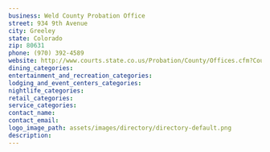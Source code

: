 ```yaml
---
business: Weld County Probation Office
street: 934 9th Avenue
city: Greeley
state: Colorado
zip: 80631
phone: (970) 392-4589
website: http://www.courts.state.co.us/Probation/County/Offices.cfm?County_ID=61
dining_categories: 
entertainment_and_recreation_categories: 
lodging_and_event_centers_categories: 
nightlife_categories: 
retail_categories: 
service_categories: 
contact_name: 
contact_email: 
logo_image_path: assets/images/directory/directory-default.png
description: 
---
```

